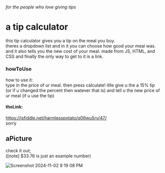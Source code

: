 ###### for the people who love giving tips
# a tip calculator

this tip calculator gives you a tip on the meal you buy.  
theres a dropdown list and in it you can choose how good your meal was. 
and it also tells you the new cost of your meal.
made from JS, HTML, and CSS
  and finally the only way to get to it is a link.

### howToUse

how to use it:  
type in the price of ur meal. 
then press calculate! 
itlle give u the a 15% tip (or if u changed the percent then watever that is) and tell u the new price of ur meal (if u use the tip)

#### theLink:
https://jsfiddle.net/harmlesspotato/q06wu5rv/47/  
sorry

## aPicture
check it out;  
([note]  $33.76 is just an example number)    

    
![Screenshot 2024-11-02 9 19 08 PM](https://github.com/user-attachments/assets/24c1175c-181f-48c6-b259-8cbf2aa6d452)


